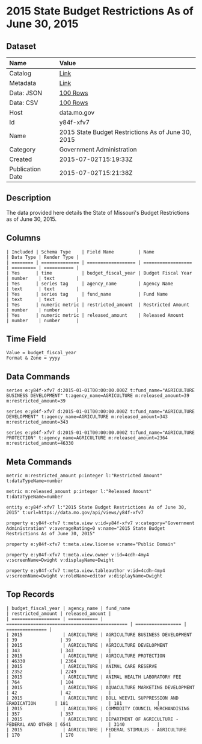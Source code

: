 # 2015 State Budget Restrictions As of June 30, 2015

## Dataset

| Name | Value |
| :--- | :---- |
| Catalog | [Link](https://catalog.data.gov/dataset/2015-state-budget-restrictions-as-of-june-30-2015) |
| Metadata | [Link](https://data.mo.gov/api/views/y84f-xfv7) |
| Data: JSON | [100 Rows](https://data.mo.gov/api/views/y84f-xfv7/rows.json?max_rows=100) |
| Data: CSV | [100 Rows](https://data.mo.gov/api/views/y84f-xfv7/rows.csv?max_rows=100) |
| Host | data.mo.gov |
| Id | y84f-xfv7 |
| Name | 2015 State Budget Restrictions As of June 30, 2015 |
| Category | Government Administration |
| Created | 2015-07-02T15:19:33Z |
| Publication Date | 2015-07-02T15:21:38Z |

## Description

The data provided here details the State of Missouri's Budget Restrictions as of June 30, 2015.

## Columns

```ls
| Included | Schema Type    | Field Name         | Name               | Data Type | Render Type |
| ======== | ============== | ================== | ================== | ========= | =========== |
| Yes      | time           | budget_fiscal_year | Budget Fiscal Year | number    | text        |
| Yes      | series tag     | agency_name        | Agency Name        | text      | text        |
| Yes      | series tag     | fund_name          | Fund Name          | text      | text        |
| Yes      | numeric metric | restricted_amount  | Restricted Amount  | number    | number      |
| Yes      | numeric metric | released_amount    | Released Amount    | number    | number      |
```

## Time Field

```ls
Value = budget_fiscal_year
Format & Zone = yyyy
```

## Data Commands

```ls
series e:y84f-xfv7 d:2015-01-01T00:00:00.000Z t:fund_name="AGRICULTURE BUSINESS DEVELOPMENT" t:agency_name=AGRICULTURE m:released_amount=39 m:restricted_amount=39

series e:y84f-xfv7 d:2015-01-01T00:00:00.000Z t:fund_name="AGRICULTURE DEVELOPMENT" t:agency_name=AGRICULTURE m:released_amount=343 m:restricted_amount=343

series e:y84f-xfv7 d:2015-01-01T00:00:00.000Z t:fund_name="AGRICULTURE PROTECTION" t:agency_name=AGRICULTURE m:released_amount=2364 m:restricted_amount=46330
```

## Meta Commands

```ls
metric m:restricted_amount p:integer l:"Restricted Amount" t:dataTypeName=number

metric m:released_amount p:integer l:"Released Amount" t:dataTypeName=number

entity e:y84f-xfv7 l:"2015 State Budget Restrictions As of June 30, 2015" t:url=https://data.mo.gov/api/views/y84f-xfv7

property e:y84f-xfv7 t:meta.view v:id=y84f-xfv7 v:category="Government Administration" v:averageRating=0 v:name="2015 State Budget Restrictions As of June 30, 2015"

property e:y84f-xfv7 t:meta.view.license v:name="Public Domain"

property e:y84f-xfv7 t:meta.view.owner v:id=4cdh-4my4 v:screenName=Dwight v:displayName=Dwight

property e:y84f-xfv7 t:meta.view.tableauthor v:id=4cdh-4my4 v:screenName=Dwight v:roleName=editor v:displayName=Dwight
```

## Top Records

```ls
| budget_fiscal_year | agency_name | fund_name                                     | restricted_amount | released_amount | 
| ================== | =========== | ============================================= | ================= | =============== | 
| 2015               | AGRICULTURE | AGRICULTURE BUSINESS DEVELOPMENT              | 39                | 39              | 
| 2015               | AGRICULTURE | AGRICULTURE DEVELOPMENT                       | 343               | 343             | 
| 2015               | AGRICULTURE | AGRICULTURE PROTECTION                        | 46330             | 2364            | 
| 2015               | AGRICULTURE | ANIMAL CARE RESERVE                           | 2352              | 2249            | 
| 2015               | AGRICULTURE | ANIMAL HEALTH LABORATORY FEE                  | 764               | 104             | 
| 2015               | AGRICULTURE | AQUACULTURE MARKETING DEVELOPMENT             | 42                | 42              | 
| 2015               | AGRICULTURE | BOLL WEEVIL SUPPRESSION AND ERADICATION       | 181               | 181             | 
| 2015               | AGRICULTURE | COMMODITY COUNCIL MERCHANDISING               | 357               | 357             | 
| 2015               | AGRICULTURE | DEPARTMENT OF AGRICULTURE - FEDERAL AND OTHER | 6541              | 3140            | 
| 2015               | AGRICULTURE | FEDERAL STIMULUS - AGRICULTURE                | 170               | 170             | 
```